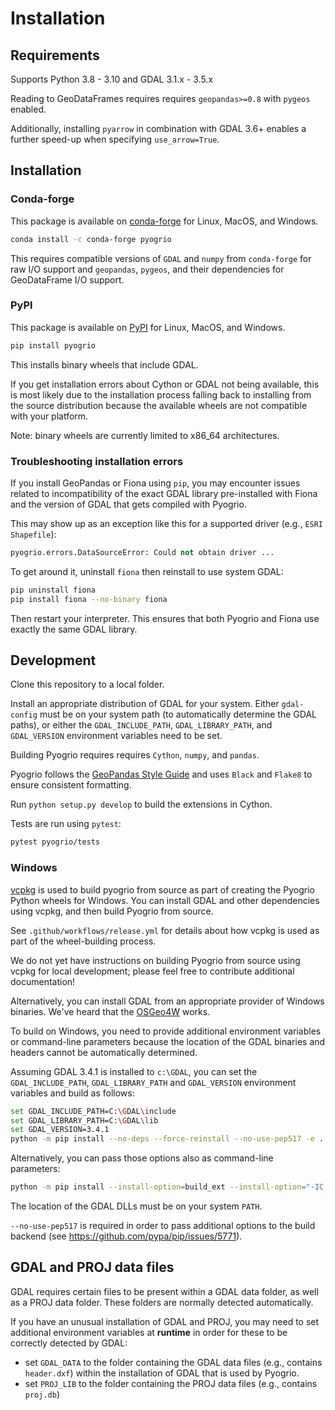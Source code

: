 # Installation

## Requirements

Supports Python 3.8 - 3.10 and GDAL 3.1.x - 3.5.x

Reading to GeoDataFrames requires requires `geopandas>=0.8` with `pygeos` enabled.

Additionally, installing `pyarrow` in combination with GDAL 3.6+ enables
a further speed-up when specifying `use_arrow=True`.

## Installation

### Conda-forge

This package is available on [conda-forge](https://anaconda.org/conda-forge/pyogrio)
for Linux, MacOS, and Windows.

```bash
conda install -c conda-forge pyogrio
```

This requires compatible versions of `GDAL` and `numpy` from `conda-forge` for
raw I/O support and `geopandas`, `pygeos`, and their dependencies for GeoDataFrame
I/O support.

### PyPI

This package is available on [PyPI](https://pypi.org/project/pyogrio/) for Linux,
MacOS, and Windows.

```bash
pip install pyogrio
```

This installs binary wheels that include GDAL.

If you get installation errors about Cython or GDAL not being available, this is
most likely due to the installation process falling back to installing from the
source distribution because the available wheels are not compatible with your
platform.

Note: binary wheels are currently limited to x86_64 architectures.

### Troubleshooting installation errors

If you install GeoPandas or Fiona using `pip`, you may encounter issues related
to incompatibility of the exact GDAL library pre-installed with Fiona and the
version of GDAL that gets compiled with Pyogrio.

This may show up as an exception like this for a supported driver (e.g.,
`ESRI Shapefile`):

```Python
pyogrio.errors.DataSourceError: Could not obtain driver ...
```

To get around it, uninstall `fiona` then reinstall to use system GDAL:

```bash
pip uninstall fiona
pip install fiona --no-binary fiona
```

Then restart your interpreter. This ensures that both Pyogrio and Fiona use
exactly the same GDAL library.

## Development

Clone this repository to a local folder.

Install an appropriate distribution of GDAL for your system. Either
`gdal-config` must be on your system path (to automatically determine the
GDAL paths), or either the `GDAL_INCLUDE_PATH`, `GDAL_LIBRARY_PATH`, and
`GDAL_VERSION` environment variables need to be set.

Building Pyogrio requires requires `Cython`, `numpy`, and `pandas`.

Pyogrio follows the
[GeoPandas Style Guide](https://geopandas.org/en/stable/community/contributing.html#style-guide-linting) and uses `Black` and `Flake8` to ensure consistent
formatting.

Run `python setup.py develop` to build the extensions in Cython.

Tests are run using `pytest`:

```bash
pytest pyogrio/tests
```

### Windows

[vcpkg](https://vcpkg.io/en/index.html) is used to build pyogrio from source
as part of creating the Pyogrio Python wheels for Windows. You can install
GDAL and other dependencies using vcpkg, and then build Pyogrio from source.

See `.github/workflows/release.yml` for details about how vcpkg is used as part
of the wheel-building process.

We do not yet have instructions on building Pyogrio from source using vcpkg for
local development; please feel free to contribute additional documentation!

Alternatively, you can install GDAL from an appropriate provider of Windows
binaries. We've heard that the [OSGeo4W](https://trac.osgeo.org/osgeo4w/) works.

To build on Windows, you need to provide additional environment variables or
command-line parameters because the location of the GDAL binaries and headers
cannot be automatically determined.

Assuming GDAL 3.4.1 is installed to `c:\GDAL`, you can set the `GDAL_INCLUDE_PATH`,
`GDAL_LIBRARY_PATH` and `GDAL_VERSION` environment variables and build as follows:

```bash
set GDAL_INCLUDE_PATH=C:\GDAL\include
set GDAL_LIBRARY_PATH=C:\GDAL\lib
set GDAL_VERSION=3.4.1
python -m pip install --no-deps --force-reinstall --no-use-pep517 -e . -v
```

Alternatively, you can pass those options also as command-line parameters:

```bash
python -m pip install --install-option=build_ext --install-option="-IC:\GDAL\include" --install-option="-lgdal_i" --install-option="-LC:\GDAL\lib" --install-option="--gdalversion=3.4.1" --no-deps --force-reinstall --no-use-pep517 -e . -v
```

The location of the GDAL DLLs must be on your system `PATH`.

`--no-use-pep517` is required in order to pass additional options to the build
backend (see https://github.com/pypa/pip/issues/5771).

## GDAL and PROJ data files

GDAL requires certain files to be present within a GDAL data folder, as well
as a PROJ data folder. These folders are normally detected automatically.

If you have an unusual installation of GDAL and PROJ, you may need to set
additional environment variables at **runtime** in order for these to be
correctly detected by GDAL:

-   set `GDAL_DATA` to the folder containing the GDAL data files (e.g., contains `header.dxf`)
    within the installation of GDAL that is used by Pyogrio.
-   set `PROJ_LIB` to the folder containing the PROJ data files (e.g., contains `proj.db`)
